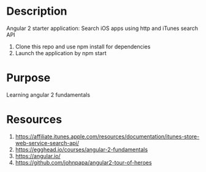 # Description
Angular 2 starter application: Search iOS apps using http and iTunes search API

1. Clone this repo and use npm install for dependencies
2. Launch the application by npm start

# Purpose
Learning angular 2 fundamentals

# Resources
1. https://affiliate.itunes.apple.com/resources/documentation/itunes-store-web-service-search-api/
2. https://egghead.io/courses/angular-2-fundamentals
3. https://angular.io/
3. https://github.com/johnpapa/angular2-tour-of-heroes


